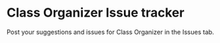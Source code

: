 # Class Organizer Issue tracker
Post your suggestions and issues for Class Organizer in the Issues tab.
